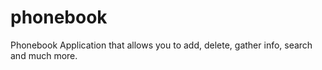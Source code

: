 # phonebook

Phonebook Application that allows you to add, delete, gather info, search and much more.
